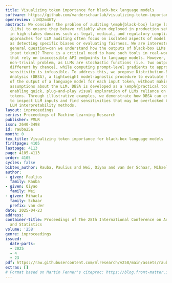 ```yaml
---
title: Visualizing token importance for black-box language models
software: https://github.com/vanderschaarlab/visualizing-token-importance
openreview: ilNQ2m4GTy
abstract: We consider the problem of auditing \emph{black-box} large language models
  (LLMs) to ensure they behave reliably when deployed in production settings, particularly
  in high-stakes domains such as legal, medical, and regulatory compliance. Existing
  approaches for LLM auditing often focus on isolated aspects of model behavior, such
  as detecting specific biases or evaluating fairness. We are interested in a more
  general question—can we understand how the outputs of black-box LLMs depend on \emph{each
  input token}? There is a critical need to have such tools in real-world applications
  that rely on inaccessible API endpoints to language models. However, this is a highly
  non-trivial problem, as LLMs are stochastic functions (i.e. two outputs will be
  different by chance), while computing prompt-level gradients to approximate input
  sensitivity is infeasible. To address this, we propose Distribution-Based Sensitivity
  Analysis (DBSA), a lightweight model-agnostic procedure to evaluate the sensitivity
  of the output of a language model for each input token, without making any distributional
  assumptions about the LLM. DBSA is developed as a \emph{practical tool} for practitioners,
  enabling quick, plug-and-play visual exploration of LLMs reliance on specific input
  tokens. Through illustrative examples, we demonstrate how DBSA can enable users
  to inspect LLM inputs and find sensitivities that may be overlooked by existing
  LLM interpretability methods.
layout: inproceedings
series: Proceedings of Machine Learning Research
publisher: PMLR
issn: 2640-3498
id: rauba25a
month: 0
tex_title: Visualizing token importance for black-box language models
firstpage: 4105
lastpage: 4113
page: 4105-4113
order: 4105
cycles: false
bibtex_author: Rauba, Paulius and Wei, Qiyao and van der Schaar, Mihaela
author:
- given: Paulius
  family: Rauba
- given: Qiyao
  family: Wei
- given: Mihaela
  family: Schaar
  prefix: van der
date: 2025-04-23
address:
container-title: Proceedings of The 28th International Conference on Artificial Intelligence
  and Statistics
volume: '258'
genre: inproceedings
issued:
  date-parts:
  - 2025
  - 4
  - 23
pdf: https://raw.githubusercontent.com/mlresearch/v258/main/assets/rauba25a/rauba25a.pdf
extras: []
# Format based on Martin Fenner's citeproc: https://blog.front-matter.io/posts/citeproc-yaml-for-bibliographies/
---
```

